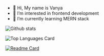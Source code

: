 - 👋 Hi, My name is Vanya
- 👀 I’m interested in frontend development
- 🌱 I’m currently learning MERN stack

<!---
raiden-developer/raiden-developer is a ✨ special ✨ repository because its `README.md` (this file) appears on your GitHub profile.
You can click the Preview link to take a look at your changes.
--->

![Github stats](https://github-readme-stats.vercel.app/api?username=raiden-developer&theme=github_dark&show_icons=true&count_private=true)

![Top Languages Card](https://github-readme-stats.vercel.app/api/top-langs/?username=raiden-developer&layout=compact)

[![Readme Card](https://github-readme-stats.vercel.app/api/pin/?username=raiden-developer&repo=gulp&theme=github_dark)](https://github.com/raiden-developer/gulp)
